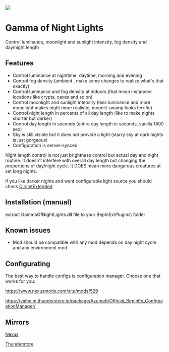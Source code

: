![](https://staticdelivery.nexusmods.com/mods/3667/images/headers/2526_1694896097.jpg)

# Gamma of Night Lights
Control luminance, moonlight and sunlight intensity, fog density and day/night length

## Features
* Control luminance at nighttime, daytime, morning and evening
* Control fog density (ambient , make some changes to realize what's that exactly)
* Control luminance and fog density at indoors (that mean instanced locations like crypts, caves and so on)
* Control moonlight and sunlight intensity (less luminance and more moonlight makes night more realistic, moonlit swamp looks terrific)
* Control night length in percents of all day length (like to make nights shorter but darker)
* Control day length in seconds (entire day length in seconds, vanilla 1800 sec)
* Sky is still visible but it does not provide a light (starry sky at dark nights is just gorgeous)
* Configuration is server-synced

Night length control is not just brightness control but actual day and night routine. It doesn't interfere with overall day length but changing the proportions of day/night cycle. It DOES mean more dangerous creatures at set long nights.

If you like darker nights and want configurable light source you should check [CircletExtended](https://thunderstore.io/c/valheim/p/shudnal/CircletExtended/)

## Installation (manual)
extract GammaOfNightLights.dll file to your BepInEx\Plugins\ folder

## Known issues
* Mod should be compatible with any mod depends on day night cycle and any environment mod

## Configurating
The best way to handle configs is configuration manager. Choose one that works for you:

https://www.nexusmods.com/site/mods/529

https://valheim.thunderstore.io/package/Azumatt/Official_BepInEx_ConfigurationManager/

## Mirrors
[Nexus](https://www.nexusmods.com/valheim/mods/2526)

[Thunderstore](https://valheim.thunderstore.io/package/shudnal/GammaOfNightLights/)